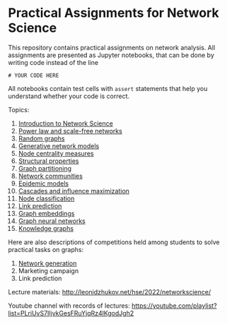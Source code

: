 # Practical Assignments for Network Science

This repository contains practical assignments on network analysis. All assignments are presented as Jupyter notebooks, that can be done by writing code instead of the line 
```
# YOUR CODE HERE
```
All notebooks contain test cells with `assert` statements that help you understand whether your code is correct.

Topics:
1. [Introduction to Network Science](assignment_intro/assignment.ipynb)
2. [Power law and scale-free networks](assignment_power_law/assignment.ipynb)
3. [Random graphs](assignment_random_graphs/assignment.ipynb)
4. [Generative network models](assignment_gen_models/assignment.ipynb)
5. [Node centrality measures](assignment_centrality/assignment.ipynb)
6. [Structural properties](assignment_structural_properties/assignment.ipynb)
7. [Graph partitioning](assignment_graph_partitioning/assignment.ipynb)
8. [Network communities](assignment_network_communities/assignment.ipynb)
9. [Epidemic models](assignment_epidemic_models/assignment.ipynb)
10. [Cascades and influence maximization](assignment_cascades_influence/assignment.ipynb)
11. [Node classification](assignment_node_classification/assignment.ipynb)
12. [Link prediction](assignment_link_prediction/assignment.ipynb)
13. [Graph embeddings](assignment_graph_embeddings/assignment.ipynb)
14. [Graph neural networks](assignment_gnn/assignment.ipynb)
15. [Knowledge graphs](assignment_knowledge_graphs/assignment.ipynb)

Here are also descriptions of competitions held among students to solve practical tasks on graphs:
1. [Network generation](competition_network_generation/competition.ipynb)
2. Marketing campaign
3. Link prediction

Lecture materials: http://leonidzhukov.net/hse/2022/networkscience/

Youtube channel with records of lectures: https://youtube.com/playlist?list=PLriUvS7IljvkGesFRuYjqRz4lKgodJgh2
